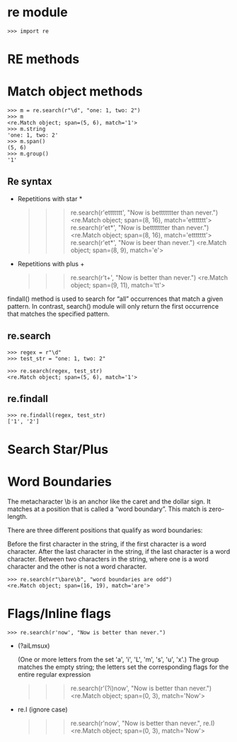 # re module

    >>> import re

# RE methods


# Match object methods

    >>> m = re.search(r"\d", "one: 1, two: 2")
    >>> m
    <re.Match object; span=(5, 6), match='1'>
    >>> m.string
    'one: 1, two: 2'
    >>> m.span()
    (5, 6)
    >>> m.group()
    '1'

## Re syntax
 - Repetitions with star *

    >>> re.search(r'ettttttt', "Now is bettttttter than never.")
    <re.Match object; span=(8, 16), match='ettttttt'>
    >>> re.search(r'et*', "Now is bettttttter than never.")
    <re.Match object; span=(8, 16), match='ettttttt'>
    >>> re.search(r'et*', "Now is beer than never.")
    <re.Match object; span=(8, 9), match='e'>

 - Repetitions with plus +

    >>> re.search(r't+', "Now is better than never.")
    <re.Match object; span=(9, 11), match='tt'>

findall() method is used to search for “all” occurrences that match a given pattern. 
In contrast, search() module will only return the first occurrence that matches the specified pattern.


## re.search

    >>> regex = r"\d"
    >>> test_str = "one: 1, two: 2"

    >>> re.search(regex, test_str)
    <re.Match object; span=(5, 6), match='1'>

## re.findall

    >>> re.findall(regex, test_str)
    ['1', '2']

# Search Star/Plus


# Word Boundaries

The metacharacter \b is an anchor like the caret and the dollar sign. It matches at a position that is called a “word boundary”. This match is zero-length.

There are three different positions that qualify as word boundaries:


Before the first character in the string, if the first character is a word character.
After the last character in the string, if the last character is a word character.
Between two characters in the string, where one is a word character and the other is not a word character.

    >>> re.search(r"\bare\b", "word boundaries are odd")
    <re.Match object; span=(16, 19), match='are'>


# Flags/Inline flags


    >>> re.search(r'now', "Now is better than never.")

- (?aiLmsux)

    (One or more letters from the set 'a', 'i', 'L', 'm', 's', 'u', 'x'.) The group matches the empty string; the letters set the corresponding flags for the entire regular expression

    >>> re.search(r'(?i)now', "Now is better than never.")
    <re.Match object; span=(0, 3), match='Now'>

- re.I (ignore case)
    >>> re.search(r'now', "Now is better than never.", re.I)
    <re.Match object; span=(0, 3), match='Now'>